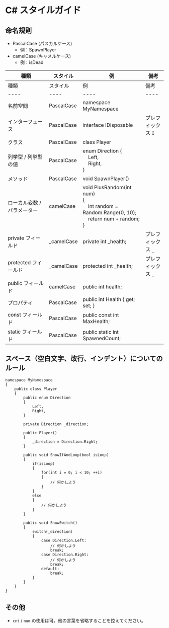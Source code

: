 # C# スタイルガイド

## 命名規則

* PascalCase (パスカルケース)
	* 例：SpawnPlayer
* camelCase (キャメルケース)
	* 例：isDead

| 種類 | スタイル | 例 | 備考 |
| ---- | ---- | ---- | ---- |
| 種類 | スタイル | 例 | 備考 |
| ---- | ---- | ---- | ---- |
| 名前空間 | PascalCase | namespace MyNamespace | |
| インターフェース | PascalCase | interface IDisposable | プレフィックス `I` |
| クラス | PascalCase | class Player | |
| 列挙型 / 列挙型の値 | PascalCase | enum Direction { <br />&nbsp;&nbsp;&nbsp;&nbsp;Left, <br />&nbsp;&nbsp;&nbsp;&nbsp;Right, <br />}| |
| メソッド | PascalCase | void SpawnPlayer() | |
| ローカル変数 / パラメーター | camelCase | void PlusRandom(int num) <br />{ <br />&nbsp;&nbsp;&nbsp;&nbsp;int random = Random.Range(0, 10); <br />&nbsp;&nbsp;&nbsp;&nbsp;return num + random; <br />} | |
| private フィールド | &#95;camelCase | private int _health; | プレフィックス `_` |
| protected フィールド | &#95;camelCase | protected int _health; | プレフィックス `_` |
| public フィールド | camelCase | public int health; | |
| プロパティ | PascalCase | public int Health { get; set; }| |
| const フィールド | PascalCase | public const int MaxHealth; | |
| static フィールド | PascalCase | public static int SpawnedCount; | |

## スペース（空白文字、改行、インデント）についてのルール
``` CSharp
namespace MyNamespace
{
	public class Player
	{
		public enum Direction
		{
			Left,
			Right,
		}

		private Direction _direction;

		public Player()
		{
			_direction = Direction.Right;
		}

		public void ShowIfAndLoop(bool isLoop)
		{
			if(isLoop)
			{
				for(int i = 0; i < 10; ++i)
				{
					// 何かしよう
				}
			}
			else
			{
				// 何かしよう
			}
		}

		public void ShowSwitch()
		{
			switch(_direction)
			{
				case Direction.Left:
					// 何かしよう
					break;
				case Direction.Right:
					// 何かしよう
					break;
				default:
					break;
			}
		}
	}
}
```

## その他

* `cnt` / `num` の使用は可。他の言葉を省略することを控えてください。